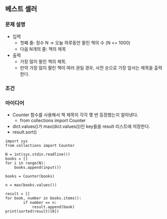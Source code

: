 ## 베스트 셀러

### 문제 설명
- 입력
    - 첫째 줄: 정수 N -> 오늘 하루동안 팔린 책의 수 (N <= 1000)
    - 다음 N개의 줄: 책의 제목
- 출력
    - 가장 많이 팔린 책의 제목.
    - 만약 가장 많이 팔린 책이 여러 권일 경우, 사전 순으로 가장 앞서는 제목을 출력한다.
   
### 조건

### 아이디어
- Counter 함수를 사용해서 책 제목이 각각 몇 번 등장했는지 알아낸다.
    - from collections import Counter
- dict.values()가 max(dict.values())인 key들을 result 리스트에 저장한다.
- result.sort()

```
import sys
from collections import Counter

N = int(sys.stdin.readline())
books = []
for i in range(N):
    books.append(input())

books = Counter(books)

n = max(books.values())

result = []
for book, number in books.items():
        if number == n:
            result.append(book)
print(sorted(result)[0])

```
